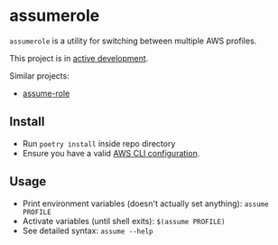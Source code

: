 # assumerole
`assumerole` is a utility for switching between multiple AWS profiles.

This project is in [active development](TODO.md).

Similar projects:
* [assume-role](https://github.com/remind101/assume-role)

## Install
* Run `poetry install` inside repo directory
* Ensure you have a valid [AWS CLI configuration][1].

[1]: https://docs.aws.amazon.com/cli/latest/userguide/cli-configure-profiles.html

## Usage
* Print environment variables (doesn't actually set anything): `assume PROFILE`
* Activate variables (until shell exits): `$(assume PROFILE)`
* See detailed syntax: `assume --help`
